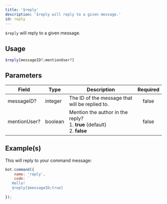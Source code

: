 ```yaml
---
title: '$reply'
description: '$reply will reply to a given message.'
id: reply
---
```


`$reply` will reply to a given message.

## Usage

```php
$reply[messageID?;mentionUser?]
```

## Parameters

| Field        | Type    | Description                                                                                    | Required |
| ------------ | ------- | ---------------------------------------------------------------------------------------------- |:--------:|
| messageID?   | integer | The ID of the message that will be replied to.                                                 |  false   |
| mentionUser? | boolean | Mention the author in the reply? <br /> 1. **true** (default)  <br /> 2. **false** |  false   |

## Example(s)

This will reply to your command message:

```javascript
bot.command({
    name: 'reply',
    code: `
   Hello!
   $reply[$messageID;true]
  `
});
```